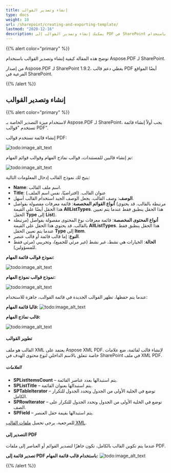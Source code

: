 ```yaml
---
title: إنشاء وتصدير القوالب
type: docs
weight: 10
url: /sharepoint/creating-and-exporting-template/
lastmod: "2020-12-16"
description: يمكنك إنشاء وتصدير القوالب إلى PDF في SharePoint باستخدام PDF SharePoint API.
---
```


{{% alert color="primary" %}}

توضح هذه المقالة كيفية إنشاء وتصدير القوالب باستخدام Aspose.PDF لـ SharePoint.

من إصدار Aspose.PDF لـ SharePoint 1.9.2، يغطي دعم قالب PDF أيضًا المواقع الفرعية في SharePoint.

{{% /alert %}}

## **إنشاء وتصدير القوالب**
{{% alert color="primary" %}}

لاستخدام ميزة التصدير الخاصة بـ Aspose.PDF لـ SharePoint، يجب أولاً إنشاء قائمة تستخدم "قوالب PDF".

إنشاء قائمة تستخدم قوالب PDF:

![todo:image_alt_text](creating-and-exporting-template_1.png)

تم إنشاء قالبين للمستندات، قوالب نماذج المهام وقوالب قوائم المهام:

![todo:image_alt_text](creating-and-exporting-template_2.png)

يتيح لك نموذج القالب إدخال المعلومات التالية:

- **Name**: اسم ملف القالب.
- **Title**: عنوان القالب.
 (افتراضيًا، نفس اسم الملف.)
- **الوصف**: وصف القالب. يجعل الوصف الجيد استخدام القالب أسهل.
- **أنواع القوائم المخصصة**: قائمة معرفات مفصولة بفواصل (مرتبطة بالقالب. قد يحتوي هذا الحقل أيضًا على القيمة **AllListTypes**. هذا الحقل ينطبق فقط عندما يتم تعيين الحقل **Type** إلى **List**).
- **أنواع المحتوى المخصصة**: قائمة معرفات نوع المحتوى مفصولة بفواصل (مرتبطة بالقالب. قد يحتوي هذا الحقل على القيمة **AllListTypes**. هذا الحقل ينطبق فقط عندما يتم تعيين الحقل **Type** إلى **Item**.
- **النوع**: إما قالب قائمة أو قالب عنصر.
- **الحالة**: الخيارات هي نشط، غير نشط (غير مرئي للجميع)، وتجريبي (مرئي فقط للمسؤولين).

**نموذج قوالب قائمة المهام:**

![todo:image_alt_text](creating-and-exporting-template_3.png)




**نموذج قوالب نموذج المهام:**

![todo:image_alt_text](creating-and-exporting-template_4.png)




عندما يتم حفظها، تظهر القوالب الجديدة في قائمة القوالب، جاهزة للاستخدام:


**قالبا قائمة المهام:**
![todo:image_alt_text](creating-and-exporting-template_5.png)

**قالب نماذج المهام:**

![todo:image_alt_text](creating-and-exporting-template_6.png)

#### **تطوير القوالب**
القالب هو ملف XML يعتمد على Aspose XML PDF. لإنشاء قالب لقائمة، ضع علامات خاصة تتعلق بالاسم الداخلي لنوع محتوى الهدف في SharePoint في ملف XML PDF.
##### **العلامات**
- **SPListItemsCount** – يتم استبدالها بعدد عناصر القائمة.
- **SPListTitle** – يتم استبدالها بعنوان القائمة.
- **SPTableIterator** – توضع في الخلية الأولى من الجدول وتحدد الجدول للتكرار الكامل.
- **SPRowIterator** – توضع في الخلية الأولى من الجدول وتحدد الجدول للتكرار على الصف.
- **SPField** – يتم استبدالها بقيمة حقل العنصر.

للمرجعية، يرجى تحميل [ملفات القالب XML](attachments/8421394/8618082.zip).
#### **التصدير إلى PDF**
عندما يتم تكوين القالب بالكامل، تكون جاهزًا لتصدير القوائم أو العناصر إلى ملفات PDF.

**تصدير قائمة إلى PDF باستخدام قالب قائمة المهام:**
![todo:image_alt_text](creating-and-exporting-template_7.png)

{{% /alert %}}